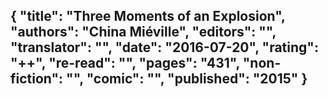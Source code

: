 {
 "title": "Three Moments of an Explosion",
 "authors": "China Miéville",
 "editors": "",
 "translator": "",
 "date": "2016-07-20",
 "rating": "++",
 "re-read": "",
 "pages": "431",
 "non-fiction": "",
 "comic": "",
 "published": "2015"
}
---

